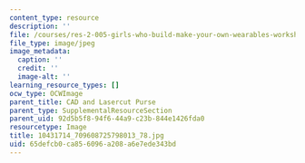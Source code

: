 ```yaml
---
content_type: resource
description: ''
file: /courses/res-2-005-girls-who-build-make-your-own-wearables-workshop-spring-2015/65defcb0ca856096a208a6e7ede343bd_10431714_709608725798013_78.jpg
file_type: image/jpeg
image_metadata:
  caption: ''
  credit: ''
  image-alt: ''
learning_resource_types: []
ocw_type: OCWImage
parent_title: CAD and Lasercut Purse
parent_type: SupplementalResourceSection
parent_uid: 92d5b5f8-94f6-44a9-c23b-844e1426fda0
resourcetype: Image
title: 10431714_709608725798013_78.jpg
uid: 65defcb0-ca85-6096-a208-a6e7ede343bd
---
```

